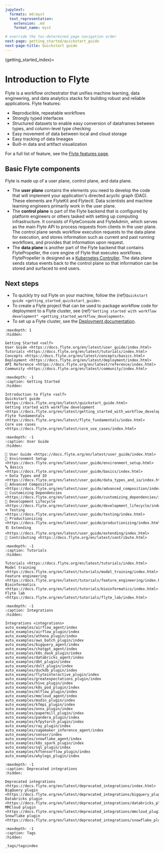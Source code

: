 ```yaml
---
jupytext:
  formats: md:myst
  text_representation:
    extension: .md
    format_name: myst

# override the toc-determined page navigation order
next-page: getting_started/quickstart_guide
next-page-title: Quickstart guide
---
```


(getting_started_index)=

# Introduction to Flyte

Flyte is a workflow orchestrator that unifies machine learning, data engineering, and data analytics stacks for building robust and reliable applications. Flyte features:

- Reproducible, repeatable workflows
- Strongly typed interfaces
- Structured datasets to enable easy conversion of dataframes between types, and column-level type checking
- Easy movement of data between local and cloud storage
- Easy tracking of data lineages
- Built-in data and artifact visualization

For a full list of feature, see the [Flyte features page](https://flyte.org/features).

## Basic Flyte components

Flyte is made up of a user plane, control plane, and data plane.

- The **user plane** contains the elements you need to develop the code that will implement your application's directed acyclic graph (DAG). These elements are FlyteKit and Flytectl. Data scientists and machine learning engineers primarily work in the user plane.
- The **control plane** is part of the Flyte backend that is configured by platform engineers or others tasked with setting up computing infrastructure. It consists of FlyteConsole and FlyteAdmin, which serves as the main Flyte API to process requests from clients in the user plane. The control plane sends workflow execution requests to the data plane for execution, and stores information such as current and past running workflows, and provides that information upon request.
- The **data plane** is another part of the Flyte backend that contains FlytePropeller, the core engine of Flyte that executes workflows. FlytePropeller is designed as a [Kubernetes Controller](https://kubernetes.io/docs/concepts/architecture/controller/). The data plane sends status events back to the control plane so that information can be stored and surfaced to end users.

## Next steps

- To quickly try out Flyte on your machine, follow the {ref}`Quickstart guide <getting_started_quickstart_guide>`.
- To create a Flyte project that can be used to package workflow code for deployment to a Flyte cluster, see {ref}`"Getting started with workflow development" <getting_started_workflow_development>`.
- To set up a Flyte cluster, see the [Deployment documentation](https://docs.flyte.org/en/latest/deployment/index.html).

```{toctree}
:maxdepth: 1
:hidden:

Getting Started <self>
User Guide <https://docs.flyte.org/en/latest/user_guide/index.html>
Tutorials <https://docs.flyte.org/en/latest/tutorials/index.html>
Concepts <https://docs.flyte.org/en/latest/concepts/basics.html>
Deployment <https://docs.flyte.org/en/latest/deployment/index.html>
API Reference <https://docs.flyte.org/en/latest/reference/index.html>
Community <https://docs.flyte.org/en/latest/community/index.html>
```

```{toctree}
:maxdepth: -1
:caption: Getting Started
:hidden:

Introduction to Flyte <self>
Quickstart guide <https://docs.flyte.org/en/latest/quickstart_guide.html>
Getting started with workflow development <https://docs.flyte.org/en/latest/getting_started_with_workflow_development/index.html>
Flyte fundamentals <https://docs.flyte.org/en/latest/flyte_fundamentals/index.html>
Core use cases <https://docs.flyte.org/en/latest/core_use_cases/index.html>
```

```{toctree}
:maxdepth: -1
:caption: User Guide
:hidden:

📖 User Guide <https://docs.flyte.org/en/latest/user_guide/index.html>
🌳 Environment Setup <https://docs.flyte.org/en/latest/user_guide/environment_setup.html>
🔤 Basics <https://docs.flyte.org/en/latest/user_guide/basics/index.html>
⌨️ Data Types and IO <https://docs.flyte.org/en/latest/user_guide/data_types_and_io/index.html>
🔮 Advanced Composition <https://docs.flyte.org/en/latest/user_guide/advanced_composition/index.html>
🧩 Customizing Dependencies <https://docs.flyte.org/en/latest/user_guide/customizing_dependencies/index.html>
🏡 Development Lifecycle <https://docs.flyte.org/en/latest/user_guide/development_lifecycle/index.html>
⚗️ Testing <https://docs.flyte.org/en/latest/user_guide/testing/index.html>
🚢 Productionizing <https://docs.flyte.org/en/latest/user_guide/productionizing/index.html>
🏗 Extending <https://docs.flyte.org/en/latest/user_guide/extending/index.html>
📝 Contributing <https://docs.flyte.org/en/latest/contribute.html>
```

```{toctree}
:maxdepth: -1
:caption: Tutorials
:hidden:

Tutorials <https://docs.flyte.org/en/latest/tutorials/index.html>
Model training <https://docs.flyte.org/en/latest/tutorials/model_training/index.html>
Feature engineering <https://docs.flyte.org/en/latest/tutorials/feature_engineering/index.html>
Bioinformatics <https://docs.flyte.org/en/latest/tutorials/bioinformatics/index.html>
Flyte lab <https://docs.flyte.org/en/latest/tutorials/flyte_lab/index.html>
```

```{toctree}
:maxdepth: -1
:caption: Integrations
:hidden:

Integrations <integrations>
auto_examples/airflow_agent/index
auto_examples/airflow_plugin/index
auto_examples/athena_plugin/index
auto_examples/aws_batch_plugin/index
auto_examples/bigquery_agent/index
auto_examples/chatgpt_agent/index
auto_examples/k8s_dask_plugin/index
auto_examples/databricks_agent/index
auto_examples/dbt_plugin/index
auto_examples/dolt_plugin/index
auto_examples/duckdb_plugin/index
auto_examples/flyteinteractive_plugin/index
auto_examples/greatexpectations_plugin/index
auto_examples/hive_plugin/index
auto_examples/k8s_pod_plugin/index
auto_examples/mlflow_plugin/index
auto_examples/mmcloud_agent/index
auto_examples/modin_plugin/index
auto_examples/kfmpi_plugin/index
auto_examples/onnx_plugin/index
auto_examples/papermill_plugin/index
auto_examples/pandera_plugin/index
auto_examples/kfpytorch_plugin/index
auto_examples/ray_plugin/index
auto_examples/sagemaker_inference_agent/index
auto_examples/sensor/index
auto_examples/snowflake_agent/index
auto_examples/k8s_spark_plugin/index
auto_examples/sql_plugin/index
auto_examples/kftensorflow_plugin/index
auto_examples/whylogs_plugin/index
```

```{toctree}
:maxdepth: -1
:caption: Deprecated integrations
:hidden:

Deprecated integrations <https://docs.flyte.org/en/latest/deprecated_integrations/index.html>
BigQuery plugin <https://docs.flyte.org/en/latest/deprecated_integrations/bigquery_plugin/index.html>
Databricks plugin <https://docs.flyte.org/en/latest/deprecated_integrations/databricks_plugin/index.html>
MMCloud plugin <https://docs.flyte.org/en/latest/deprecated_integrations/mmcloud_plugin/index.html>
Snowflake plugin <https://docs.flyte.org/en/latest/deprecated_integrations/snowflake_plugin/index.html>
```

```{toctree}
:maxdepth: -1
:caption: Tags
:hidden:

_tags/tagsindex
```
